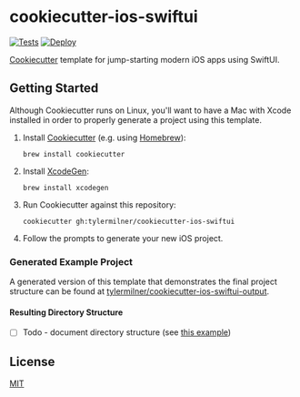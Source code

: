 # cookiecutter-ios-swiftui

[![Tests](https://github.com/tylermilner/cookiecutter-ios-swiftui/actions/workflows/test.yml/badge.svg)](https://github.com/tylermilner/cookiecutter-ios-swiftui/actions/workflows/test.yml)
[![Deploy](https://github.com/tylermilner/cookiecutter-ios-swiftui/actions/workflows/deploy.yml/badge.svg)](https://github.com/tylermilner/cookiecutter-ios-swiftui/actions/workflows/deploy.yml)

[Cookiecutter](https://github.com/cookiecutter/cookiecutter) template for
jump-starting modern iOS apps using SwiftUI.

## Getting Started

Although Cookiecutter runs on Linux, you'll want to have a Mac with Xcode
installed in order to properly generate a project using this template.

1. Install [Cookiecutter](https://github.com/cookiecutter/cookiecutter) (e.g.
   using [Homebrew](https://brew.sh)):

    ```Shell
    brew install cookiecutter
    ```

2. Install [XcodeGen](https://github.com/yonaskolb/XcodeGen):

    ```Shell
    brew install xcodegen
    ```

3. Run Cookiecutter against this repository:

    ```Shell
    cookiecutter gh:tylermilner/cookiecutter-ios-swiftui
    ```

4. Follow the prompts to generate your new iOS project.

### Generated Example Project

A generated version of this template that demonstrates the final project
structure can be found at [tylermilner/cookiecutter-ios-swiftui-output](https://github.com/tylermilner/cookiecutter-ios-swiftui-output).

#### Resulting Directory Structure

- [ ] Todo - document directory structure (see [this
  example](https://github.com/drivendata/cookiecutter-data-science#the-resulting-directory-structure))

## License

[MIT](LICENSE)
